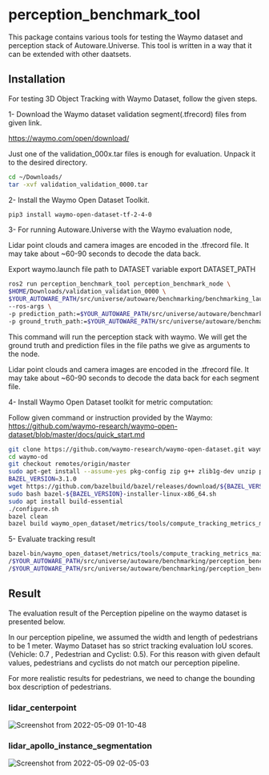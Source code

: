 # perception_benchmark_tool

This package contains various tools for testing the Waymo dataset and perception stack of Autoware.Universe. This tool
is written in a way that it can be extended with other daatsets.

## Installation

For testing 3D Object Tracking with Waymo Dataset, follow the given steps.

1- Download the Waymo dataset validation segment(.tfrecord) files from given link.

<https://waymo.com/open/download/>

Just one of the validation_000x.tar files is enough for evaluation. Unpack it to the desired directory.

```bash
cd ~/Downloads/
tar -xvf validation_validation_0000.tar
```

2- Install the Waymo Open Dataset Toolkit.

```bash
pip3 install waymo-open-dataset-tf-2-4-0
```

3- For running Autoware.Universe with the Waymo evaluation node,

Lidar point clouds and camera images are encoded in the .tfrecord file. It may take about ~60-90 seconds to decode
the data back.

Export waymo.launch file path to DATASET variable
export DATASET_PATH

```bash
ros2 run perception_benchmark_tool perception_benchmark_node \
$HOME/Downloads/validation_validation_0000 \
$YOUR_AUTOWARE_PATH/src/universe/autoware/benchmarking/benchmarking_launch/launch/waymo.launch.xml \
--ros-args \
-p prediction_path:=$YOUR_AUTOWARE_PATH/src/universe/autoware/benchmarking/perception_benchmark_tool/benchmarking_result/predictions.bin \
-p ground_truth_path:=$YOUR_AUTOWARE_PATH/src/universe/autoware/benchmarking/perception_benchmark_tool/benchmarking_result/gt.bin
```

This command will run the perception stack with waymo. We will get the ground truth and prediction files in the file
paths we give as arguments to the node.

Lidar point clouds and camera images are encoded in the .tfrecord file. It may take about ~60-90 seconds to decode
the data back for each segment file.

4- Install Waymo Open Dataset toolkit for metric computation:

Follow given command or instruction provided by the Waymo: <https://github.com/waymo-research/waymo-open-dataset/blob/master/docs/quick_start.md>

```bash
git clone https://github.com/waymo-research/waymo-open-dataset.git waymo-od
cd waymo-od
git checkout remotes/origin/master
sudo apt-get install --assume-yes pkg-config zip g++ zlib1g-dev unzip python3 python3-pip
BAZEL_VERSION=3.1.0
wget https://github.com/bazelbuild/bazel/releases/download/${BAZEL_VERSION}/bazel-${BAZEL_VERSION}-installer-linux-x86_64.sh
sudo bash bazel-${BAZEL_VERSION}-installer-linux-x86_64.sh
sudo apt install build-essential
./configure.sh
bazel clean
bazel build waymo_open_dataset/metrics/tools/compute_tracking_metrics_main
```

5- Evaluate tracking result

```bash
bazel-bin/waymo_open_dataset/metrics/tools/compute_tracking_metrics_main \
/$YOUR_AUTOWARE_PATH/src/universe/autoware/benchmarking/perception_benchmark_tool/benchmarking_result/predictions.bin \
/$YOUR_AUTOWARE_PATH/src/universe/autoware/benchmarking/perception_benchmark_tool/benchmarking_result/gt.bin
```

## Result

The evaluation result of the Perception pipeline on the waymo dataset is presented below.

In our perception pipeline, we assumed the width and length of pedestrians to be 1 meter.
Waymo Dataset has so strict tracking evaluation IoU scores. (Vehicle: 0.7 , Pedestrian and Cyclist: 0.5).
For this reason with given default values, pedestrians and cyclists do not match our perception pipeline.

For more realistic results for pedestrians, we need to change the bounding box description of pedestrians.

### lidar_centerpoint

![Screenshot from 2022-05-09 01-10-48](https://user-images.githubusercontent.com/12658936/167317879-fd1777c3-e7d4-4492-9108-673f9a2f774b.png)

### lidar_apollo_instance_segmentation
![Screenshot from 2022-05-09 02-05-03](https://user-images.githubusercontent.com/12658936/167319631-aa8a7f01-88d9-4db0-8e30-ae5013359a12.png)


